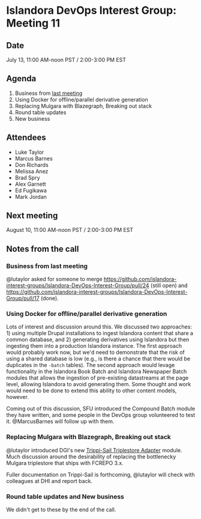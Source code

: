 # Islandora DevOps Interest Group: Meeting 11

## Date

July 13, 11:00 AM-noon PST / 2:00-3:00 PM EST

## Agenda

1. Business from [last meeting](https://github.com/islandora-interest-groups/Islandora-DevOps-Interest-Group/blob/main/meetings/10.md)
2. Using Docker for offline/parallel derivative generation
3. Replacing Mulgara with Blazegraph, Breaking out stack
4. Round table updates
5. New business

## Attendees

* Luke Taylor
* Marcus Barnes
* Don Richards
* Melissa Anez
* Brad Spry
* Alex Garnett
* Ed Fugikawa
* Mark Jordan

## Next meeting

August 10, 11:00 AM-noon PST / 2:00-3:00 PM EST


## Notes from the call

### Business from last meeting

@lutaylor asked for someone to merge https://github.com/islandora-interest-groups/Islandora-DevOps-Interest-Group/pull/24 (still open) and https://github.com/islandora-interest-groups/Islandora-DevOps-Interest-Group/pull/17 (done).

### Using Docker for offline/parallel derivative generation

Lots of interest and discussion around this. We discussed two approaches: 1) using multiple Drupal installations to ingest Islandora content that share a common database, and 2) generating derivatives using Islandora but then ingesting them into a production Islandora instance. The first approach would probably work now, but we'd need to demonstrate that the risk of using a shared database is low (e.g., is there a chance that there would be duplicates in the `-batch` tables). The second approach would levage functionality in the Islandora Book Batch and Islandora Newspaper Batch modules that allows the ingestion of pre-existing datastreams at the page level, allowing Islandora to avoid generating them. Some thought and work would need to be done to extend this ability to other content models, however.

Coming out of this discussion, SFU introduced the Compound Batch module they have written, and some people in the DevOps group volunteered to test it. @MarcusBarnes will follow up with them.

### Replacing Mulgara with Blazegraph, Breaking out stack

@lutaylor introduced DGI's new [Trippi-Sail Triplestore Adapter](https://github.com/discoverygarden/trippi-sail) module. Much discussion around the desirability of replacing the bottlenecky Mulgara triplestore that ships with FCREPO 3.x.

Fuller documentation on Trippi-Sail is forthcoming, @lutaylor will check with colleagues at DHI and report back.

### Round table updates and New business

We didn't get to these by the end of the call.
